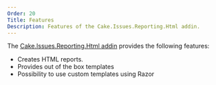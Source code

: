 ```yaml
---
Order: 20
Title: Features
Description: Features of the Cake.Issues.Reporting.Html addin.
---
```

The [Cake.Issues.Reporting.Html addin] provides the following features:

* Creates HTML reports.
* Provides out of the box templates
* Possibility to use custom templates using Razor

[Cake.Issues.Reporting.Html addin]: https://www.nuget.org/packages/Cake.Issues.Reporting.Html